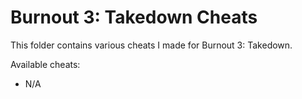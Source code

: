 # Burnout 3: Takedown Cheats

This folder contains various cheats I made for Burnout 3: Takedown.

Available cheats:
- N/A

